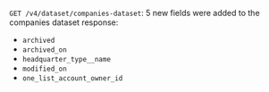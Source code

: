 `GET /v4/dataset/companies-dataset`: 5 new fields were added to the companies dataset response:
- `archived`
- `archived_on`
- `headquarter_type__name`
- `modified_on`
- `one_list_account_owner_id`
